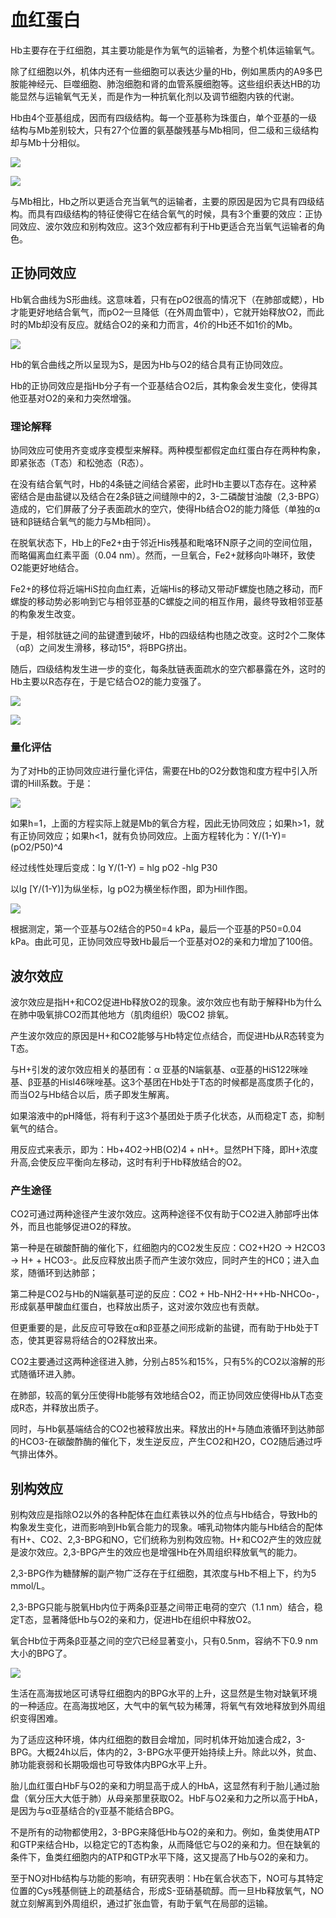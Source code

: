 # 血红蛋白

Hb主要存在于红细胞，其主要功能是作为氧气的运输者，为整个机体运输氧气。

除了红细胞以外，机体内还有一些细胞可以表达少量的Hb，例如黑质内的A9多巴胺能神经元、巨噬细胞、肺泡细胞和肾的血管系膜细胞等。这些组织表达HB的功能显然与运输氧气无关，而是作为一种抗氧化剂以及调节细胞内铁的代谢。

Hb由4个亚基组成，因而有四级结构。每一个亚基称为珠蛋白，单个亚基的一级结构与Mb差别较大，只有27个位置的氨基酸残基与Mb相同，但二级和三级结构却与Mb十分相似。

![](2.1.png)

![](2.2.png)

与Mb相比，Hb之所以更适合充当氧气的运输者，主要的原因是因为它具有四级结构。而具有四级结构的特征使得它在结合氧气的时候，具有3个重要的效应：正协同效应、波尔效应和别构效应。这3个效应都有利于Hb更适合充当氧气运输者的角色。

## 正协同效应

Hb氧合曲线为S形曲线。这意味着，只有在pO2很高的情况下（在肺部或鳃），Hb才能更好地结合氧气，而pO2一旦降低（在外周血管中），它就开始释放O2，而此时的Mb却没有反应。就结合O2的亲和力而言，4价的Hb还不如1价的Mb。

![](2.3.png)

Hb的氧合曲线之所以呈现为S，是因为Hb与O2的结合具有正协同效应。

Hb的正协同效应是指Hb分子有一个亚基结合O2后，其构象会发生变化，使得其他亚基对O2的亲和力突然增强。

### 理论解释

协同效应可使用齐变或序变模型来解释。两种模型都假定血红蛋白存在两种构象，即紧张态（T态）和松弛态（R态）。

在没有结合氧气时，Hb的4条链之间结合紧密，此时Hb主要以T态存在。这种紧密结合是由盐键以及结合在2条β链之间缝隙中的2，3-二磷酸甘油酸（2,3-BPG）造成的，它们屏蔽了分子表面疏水的空穴，使得Hb结合O2的能力降低（单独的α链和β链结合氧气的能力与Mb相同）。

在脱氧状态下，Hb上的Fe2+由于邻近His残基和毗咯环N原子之间的空间位阻，而略偏离血红素平面（0.04 nm）。然而，一旦氧合，Fe2+就移向卟啉环，致使O2能更好地结合。

Fe2+的移位将近端HiS拉向血红素，近端His的移动又带动F螺旋也随之移动，而F螺旋的移动势必影响到它与相邻亚基的C螺旋之间的相互作用，最终导致相邻亚基的构象发生改变。

于是，相邻肽链之间的盐键遭到破坏，Hb的四级结构也随之改变。这时2个二聚体（αβ）之间发生滑移，移动15°，将BPG挤出。

随后，四级结构发生进一步的变化，每条肽链表面疏水的空穴都暴露在外，这时的Hb主要以R态存在，于是它结合O2的能力变强了。

![](2.4.png)

![](2.5.png)

### 量化评估

为了对Hb的正协同效应进行量化评估，需要在Hb的O2分数饱和度方程中引入所谓的Hill系数。于是：

![](gs2.png)

如果h=1，上面的方程实际上就是Mb的氧合方程，因此无协同效应；如果h>1，就有正协同效应；如果h<1，就有负协同效应。上面方程转化为：Y/(1-Y)=(pO2/P50)^4

经过线性处理后变成：lg Y/(1-Y) = hlg pO2 -hlg P30

以lg [Y/(1-Y)]为纵坐标，lg pO2为横坐标作图，即为Hill作图。

![](2.6.png)

根据测定，第一个亚基与O2结合的P50=4 kPa，最后一个亚基的P50=0.04 kPa。由此可见，正协同效应导致Hb最后一个亚基对O2的亲和力增加了100倍。

## 波尔效应

波尔效应是指H+和CO2促进Hb释放O2的现象。波尔效应也有助于解释Hb为什么在肺中吸氧排CO2而其他地方（肌肉组织）吸CO2 排氧。

产生波尔效应的原因是H+和CO2能够与Hb特定位点结合，而促进Hb从R态转变为T态。

与H+引发的波尔效应相关的基团有：α 亚基的N端氨基、α亚基的HiS122咪唑基、β亚基的Hisl46咪唑基。这3个基团在Hb处于T态的时候都是高度质子化的，而当O2与Hb结合以后，质子即发生解离。

如果溶液中的pH降低，将有利于这3个基团处于质子化状态，从而稳定T 态，抑制氧气的结合。

用反应式来表示，即为：Hb+4O2→HB(O2)4 + nH+。显然PH下降，即H+浓度 升高,会使反应平衡向左移动，这时有利于Hb释放结合的Ο2。

### 产生途径

CO2可通过两种途径产生波尔效应。这两种途径不仅有助于CO2进入肺部呼出体外，而且也能够促进O2的释放。

第一种是在碳酸酐酶的催化下，红细胞内的CO2发生反应：CO2+H2O → H2CO3 → H+ + HCO3-。此反应释放出质子而产生波尔效应，同时产生的HC0；进入血浆，随循环到达肺部；

第二种是CO2与Hb的N端氨基可逆的反应：CO2 + Hb-NH2-H++Hb-NHCOo-，形成氨基甲酸血红蛋白，也释放出质子，这对波尔效应也有贡献。

但更重要的是，此反应可导致在α和β亚基之间形成新的盐键，而有助于Hb处于T态，使其更容易将结合的O2释放出来。

CO2主要通过这两种途径进入肺，分别占85%和15%，只有5%的CO2以溶解的形式随循环进入肺。

在肺部，较高的氧分压使得Hb能够有效地结合O2，而正协同效应使得Hb从T态变成R态，并释放出质子。

同时，与Hb氨基端结合的CO2也被释放出来。释放出的H+与随血液循环到达肺部的HCO3-在碳酸酢酶的催化下，发生逆反应，产生CO2和H2O，CO2随后通过呼气排出体外。

## 别构效应

别构效应是指除O2以外的各种配体在血红素铁以外的位点与Hb结合，导致Hb的构象发生变化，进而影响到Hb氧合能力的现象。哺乳动物体内能与Hb结合的配体有Η+、CO2、2,3-BPG和NO，它们统称为别构效应物。H+和CO2产生的效应就是波尔效应。2,3-BPG产生的效应也是增强Hb在外周组织释放氧气的能力。

2,3-BPG作为糖酵解的副产物广泛存在于红细胞，其浓度与Hb不相上下，约为5 mmol/L。

2,3-BPG只能与脱氧Hb内位于两条β亚基之间带正电荷的空穴（1.1 nm）结合，稳定T态，显著降低Hb与O2的亲和力，促进Hb在组织中释放O2。

氧合Hb位于两条β亚基之间的空穴已经显著变小，只有0.5nm，容纳不下0.9 nm大小的BPG了。

![](2.7.png)

生活在高海拔地区可诱导红细胞内的BPG水平的上升，这显然是生物对缺氧环境的一种适应。在高海拔地区，大气中的氧气较为稀薄，将氧气有效地释放到外周组织变得困难。

为了适应这种环境，体内红细胞的数目会增加，同时机体开始加速合成2，3-BPG。大概24h以后，体内的2，3-BPG水平便开始持续上升。除此以外，贫血、肺功能衰弱和长期吸烟也可导致体内BPG水平上升。

胎儿血红蛋白HbF与O2的亲和力明显高于成人的HbA，这显然有利于胎儿通过胎盘（氧分压大大低于肺）从母亲那里获取Ο2。HbF与O2亲和力之所以高于HbA，是因为与α亚基结合的γ亚基不能结合BPG。

不是所有的动物都使用2，3-BPG来降低Hb与O2的亲和力。例如，鱼类使用ATP和GTP来结合Hb，以稳定它的T态构象，从而降低它与O2的亲和力。但在缺氧的条件下，鱼类红细胞内的ATP和GTP水平下降，这又提高了Hb与O2的亲和力。

至于NO对Hb结构与功能的影响，有研究表明：Hb在氧合状态下，NO可与其特定位置的Cys残基侧链上的疏基结合，形成S-亚硝基硫醇。而一旦Hb释放氧气，NO就立刻解离到外周组织，通过扩张血管，有助于氧气在局部的运输。



